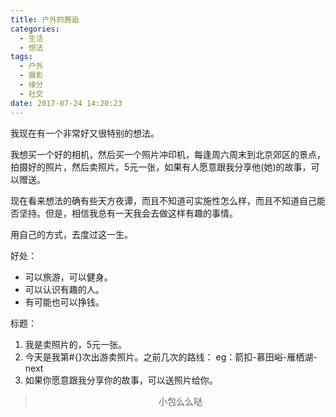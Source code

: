 ```yaml
---
title: 户外的邂逅
categories:
  - 生活
  - 想法
tags:
  - 户外
  - 摄影
  - 缘分
  - 社交
date: 2017-07-24 14:20:23
---
```


我现在有一个非常好又很特别的想法。

我想买一个好的相机，然后买一个照片冲印机，每逢周六周末到北京郊区的景点，拍摄好的照片，然后卖照片。5元一张，如果有人愿意跟我分享他(她)的故事，可以赠送。

现在看来想法的确有些天方夜谭，而且不知道可实施性怎么样，而且不知道自己能否坚持。但是，相信我总有一天我会去做这样有趣的事情。

用自己的方式，去度过这一生。

好处：
- 可以旅游，可以健身。
- 可以认识有趣的人。
- 有可能也可以挣钱。

标题：
1. 我是卖照片的，5元一张。
2. 今天是我第#{}次出游卖照片。之前几次的路线：
eg：箭扣-慕田峪-雁栖湖-next
3. 如果你愿意跟我分享你的故事，可以送照片给你。


><div align=center>小包么么哒</div>